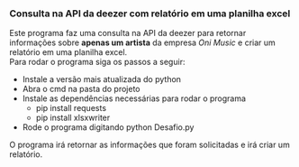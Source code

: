 ### Consulta na API da deezer com relatório em uma planilha excel
Este programa faz uma consulta na API da deezer para retornar informações sobre **apenas um artista** da empresa *Oni Music* e criar um relatório em uma planilha excel.  
Para rodar o programa siga os passos a seguir:
* Instale a versão mais atualizada do python
* Abra o cmd na pasta do projeto
* Instale as dependências necessárias para rodar o programa
  * pip install requests
  * pip install xlsxwriter
* Rode o programa digitando python Desafio.py

O programa irá retornar as informações que foram solicitadas e irá criar um relatório.   

 
